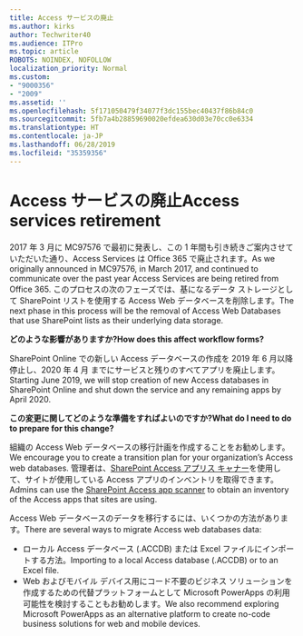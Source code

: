 ```yaml
---
title: Access サービスの廃止
ms.author: kirks
author: Techwriter40
ms.audience: ITPro
ms.topic: article
ROBOTS: NOINDEX, NOFOLLOW
localization_priority: Normal
ms.custom:
- "9000356"
- "2009"
ms.assetid: ''
ms.openlocfilehash: 5f171050479f34077f3dc155bec40437f86b84c0
ms.sourcegitcommit: 5fb7a4b28859690020efdea630d03e70cc0e6334
ms.translationtype: HT
ms.contentlocale: ja-JP
ms.lasthandoff: 06/28/2019
ms.locfileid: "35359356"
---
```

# <a name="access-services-retirement"></a><span data-ttu-id="9a2a1-102">Access サービスの廃止</span><span class="sxs-lookup"><span data-stu-id="9a2a1-102">Access services retirement</span></span>

<span data-ttu-id="9a2a1-103">2017 年 3 月に MC97576 で最初に発表し、この 1 年間も引き続きご案内させていただいた通り、Access Services は Office 365 で廃止されます。</span><span class="sxs-lookup"><span data-stu-id="9a2a1-103">As we originally announced in MC97576, in March 2017, and continued to communicate over the past year Access Services are being retired from Office 365.</span></span> <span data-ttu-id="9a2a1-104">このプロセスの次のフェーズでは、基になるデータ ストレージとして SharePoint リストを使用する Access Web データベースを削除します。</span><span class="sxs-lookup"><span data-stu-id="9a2a1-104">The next phase in this process will be the removal of Access Web Databases that use SharePoint lists as their underlying data storage.</span></span>

<span data-ttu-id="9a2a1-105">**どのような影響がありますか?**</span><span class="sxs-lookup"><span data-stu-id="9a2a1-105">**How does this affect workflow forms?**</span></span>

<span data-ttu-id="9a2a1-106">SharePoint Online での新しい Access データベースの作成を 2019 年 6 月以降停止し、2020 年 4 月 までにサービスと残りのすべてアプリを廃止します。</span><span class="sxs-lookup"><span data-stu-id="9a2a1-106">Starting June 2019, we will stop creation of new Access databases in SharePoint Online and shut down the service and any remaining apps by April 2020.</span></span>

<span data-ttu-id="9a2a1-107">**この変更に関してどのような準備をすればよいのですか?**</span><span class="sxs-lookup"><span data-stu-id="9a2a1-107">**What do I need to do to prepare for this change?**</span></span>

<span data-ttu-id="9a2a1-108">組織の Access Web データベースの移行計画を作成することをお勧めします。</span><span class="sxs-lookup"><span data-stu-id="9a2a1-108">We encourage you to create a transition plan for your organization’s Access web databases.</span></span> <span data-ttu-id="9a2a1-109">管理者は、[SharePoint Access アプリス キャナー](https://github.com/SharePoint/PnP-Tools/tree/master/Solutions/SharePoint.AccessApp.Scanner)を使用して、サイトが使用している Access アプリのインベントリを取得できます。</span><span class="sxs-lookup"><span data-stu-id="9a2a1-109">Admins can use the [SharePoint Access app scanner](https://github.com/SharePoint/PnP-Tools/tree/master/Solutions/SharePoint.AccessApp.Scanner) to obtain an inventory of the Access apps that sites are using.</span></span>

<span data-ttu-id="9a2a1-110">Access Web データベースのデータを移行するには、いくつかの方法があります。</span><span class="sxs-lookup"><span data-stu-id="9a2a1-110">There are several ways to migrate Access web databases data:</span></span>

- <span data-ttu-id="9a2a1-111">ローカル Access データベース (.ACCDB) または Excel ファイルにインポートする方法。</span><span class="sxs-lookup"><span data-stu-id="9a2a1-111">Importing to a local Access database (.ACCDB) or to an Excel file.</span></span>
- <span data-ttu-id="9a2a1-112">Web およびモバイル デバイス用にコード不要のビジネス ソリューションを作成するための代替プラットフォームとして Microsoft PowerApps の利用可能性を検討することもお勧めします。</span><span class="sxs-lookup"><span data-stu-id="9a2a1-112">We also recommend exploring Microsoft PowerApps as an alternative platform to create no-code business solutions for web and mobile devices.</span></span>